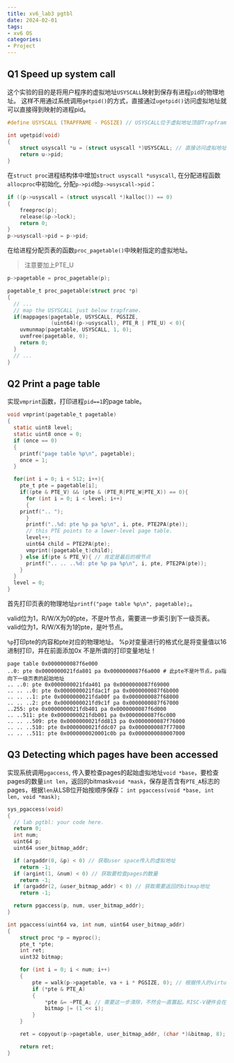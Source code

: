```yaml
---
title: xv6_lab3 pgtbl
date: 2024-02-01
tags:
- xv6 OS
categories:
- Project
---
```


## Q1 Speed up system call

这个实验的目的是将用户程序的虚拟地址`USYSCALL`映射到保存有进程`pid`的物理地址。
这样不用通过系统调用`getpid()`的方式，直接通过`ugetpid()`访问虚拟地址就可以直接得到映射的进程pid。

```c
#define USYSCALL (TRAPFRAME - PGSIZE) // USYSCALL位于虚拟地址顶部Trapframe下面一个page

int ugetpid(void)
{
	struct usyscall *u = (struct usyscall *)USYSCALL; // 直接访问虚拟地址
	return u->pid;
}
```

在`struct proc`进程结构体中增加`struct usyscall *usyscall`, 在分配进程函数`allocproc`中初始化, 分配`p->pid`给`p->usyscall->pid`：

```c
if ((p->usyscall = (struct usyscall *)kalloc()) == 0)
{
	freeproc(p);
	release(&p->lock);
	return 0;
}
p->usyscall->pid = p->pid;
```

在给进程分配页表的函数`proc_pagetable()`中映射指定的虚拟地址。
> 注意要加上PTE_U

```c
p->pagetable = proc_pagetable(p);

pagetable_t proc_pagetable(struct proc *p)
{
  // ...
  // map the USYSCALL just below trapframe.
  if(mappages(pagetable, USYSCALL, PGSIZE,
              (uint64)(p->usyscall), PTE_R | PTE_U) < 0){
    uvmunmap(pagetable, USYSCALL, 1, 0);
    uvmfree(pagetable, 0);
    return 0;
  }
  // ...
}
```

## Q2 Print a page table

实现`vmprint`函数，打印进程`pid==1`的page table。

```c
void vmprint(pagetable_t pagetable)
{
  static uint8 level;
  static uint8 once = 0;
  if (once == 0)
  {
  	printf("page table %p\n", pagetable);
	once = 1;
  }

  for(int i = 0; i < 512; i++){
    pte_t pte = pagetable[i];
    if((pte & PTE_V) && (pte & (PTE_R|PTE_W|PTE_X)) == 0){
      for (int i = 0; i < level; i++)
      {
	printf(".. ");
      }
      printf("..%d: pte %p pa %p\n", i, pte, PTE2PA(pte));
      // this PTE points to a lower-level page table.
      level++;
      uint64 child = PTE2PA(pte);
      vmprint((pagetable_t)child);
    } else if(pte & PTE_V){ // 肯定是最后的根节点
      printf(".. .. ..%d: pte %p pa %p\n", i, pte, PTE2PA(pte));
    }
  }
  level = 0;
}
```

首先打印页表的物理地址`printf("page table %p\n", pagetable);`。

valid位为1，R/W/X为0的pte，不是叶节点，需要进一步索引到下一级页表。
valid位为1，R/W/X有为1的pte，是叶节点。

`%p`打印pte的内容和pte对应的物理地址。
%p对变量进行的格式化是将变量值以16进制打印，并在前面添加0x
不是所谓的打印变量地址！

```shell
page table 0x0000000087f6e000
..0: pte 0x0000000021fda801 pa 0x0000000087f6a000 # 此pte不是叶节点，pa指向下一级页表的起始地址
.. ..0: pte 0x0000000021fda401 pa 0x0000000087f69000
.. .. ..0: pte 0x0000000021fdac1f pa 0x0000000087f6b000
.. .. ..1: pte 0x0000000021fda00f pa 0x0000000087f68000
.. .. ..2: pte 0x0000000021fd9c1f pa 0x0000000087f67000
..255: pte 0x0000000021fdb401 pa 0x0000000087f6d000
.. ..511: pte 0x0000000021fdb001 pa 0x0000000087f6c000
.. .. ..509: pte 0x0000000021fdd813 pa 0x0000000087f76000
.. .. ..510: pte 0x0000000021fddc07 pa 0x0000000087f77000
.. .. ..511: pte 0x0000000020001c0b pa 0x0000000080007000
```

## Q3 Detecting which pages have been accessed

实现系统调用`pgaccess`, 传入要检查pages的起始虚拟地址`void *base`，要检查pages的数量`int len`，返回的bitmask`void *mask`，保存是否含有`PTE_A`标志的pages，根据`len`从LSB位开始按顺序保存：
`int pgaccess(void *base, int len, void *mask);`

```c
sys_pgaccess(void)
{
  // lab pgtbl: your code here.
  return 0;
  int num;
  uint64 p;
  uint64 user_bitmap_addr;

  if (argaddr(0, &p) < 0) // 获取user space传入的虚拟地址
    return -1;
  if (argint(1, &num) < 0) // 获取要检查pages的数量
    return -1;
  if (argaddr(2, &user_bitmap_addr) < 0) // 获取需要返回的bitmap地址
    return -1;

  return pgaccess(p, num, user_bitmap_addr);
}

int pgaccess(uint64 va, int num, uint64 user_bitmap_addr)
{
	struct proc *p = myproc();
	pte_t *pte;
	int ret;
	uint32 bitmap;

	for (int i = 0; i < num; i++)
	{
		pte = walk(p->pagetable, va + i * PGSIZE, 0); // 根据传入的virtual address找到对应的最后一层pte
		if (*pte & PTE_A)
		{
			*pte &= ~PTE_A; // 需要这一步清除，不然会一直置起。RISC-V硬件会在访问到该页的时候自动置起PTE_A
			bitmap |= (1 << i);
		}
	}

	ret = copyout(p->pagetable, user_bitmap_addr, (char *)&bitmap, 8); // 拷贝bitmap回user space，即user_bitmap_addr地址。

	return ret;
}
```
